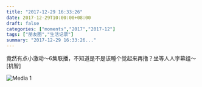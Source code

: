 ```yaml
---
title: "2017-12-29 16:33:26"
date: 2017-12-29T10:00:00+08:00
draft: false
categories: ["moments","2017","2017-12"]
tags: ["朋友圈","生活记录"]
summary: "2017-12-29 16:33:26..."
---
```


竟然有点小激动～6集联播，不知道是不是该睡个觉起来再撸？坐等人人字幕组～[机智]

![Media 1](/Moments/photos/2017-12-29/201712291633260.jpg)

